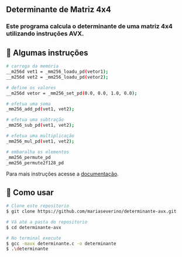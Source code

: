 ## Determinante de Matriz 4x4

### Este programa calcula o determinante de uma matriz 4x4 utilizando instruções AVX.

## :pushpin: Algumas instruções

```bash
# carrega da memória
__m256d vet1 = _mm256_loadu_pd(vetor1);
__m256d vet2 = _mm256_loadu_pd(vetor2);

# define os valores
__m256d vetor = _mm256_set_pd(0.0, 0.0, 1.0, 0.0);

# efetua uma soma 
_mm256_add_pd(vet1, vet2);

# efetua uma subtração 
_mm256_sub_pd(vet1, vet2);

# efetua uma multiplicação 
_mm256_mul_pd(vet1, vet2);

# embaralha os elementos
_mm256_permute_pd
_mm256_permute2f128_pd
```

Para mais instruções acesse a [documentação](https://software.intel.com/sites/landingpage/IntrinsicsGuide/#techs=AVX).

## :rocket: Como usar

```bash
# Clone este repositorio
$ git clone https://github.com/mariaseverino/determinante-avx.git

# Vá até a pasta do repositorio
$ cd determinante-avx

# No terminal execute
$ gcc -mavx determinante.c -o determinante
$ .\determinante
```
